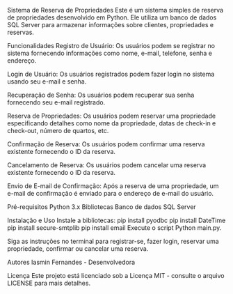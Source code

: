Sistema de Reserva de Propriedades
Este é um sistema simples de reserva de propriedades desenvolvido em Python. Ele utiliza um banco de dados SQL Server para armazenar informações sobre clientes, propriedades e reservas.

Funcionalidades
Registro de Usuário: Os usuários podem se registrar no sistema fornecendo informações como nome, e-mail, telefone, senha e endereço.

Login de Usuário: Os usuários registrados podem fazer login no sistema usando seu e-mail e senha.

Recuperação de Senha: Os usuários podem recuperar sua senha fornecendo seu e-mail registrado.

Reserva de Propriedades: Os usuários podem reservar uma propriedade especificando detalhes como nome da propriedade, datas de check-in e check-out, número de quartos, etc.

Confirmação de Reserva: Os usuários podem confirmar uma reserva existente fornecendo o ID da reserva.

Cancelamento de Reserva: Os usuários podem cancelar uma reserva existente fornecendo o ID da reserva.

Envio de E-mail de Confirmação: Após a reserva de uma propriedade, um e-mail de confirmação é enviado para o endereço de e-mail do usuário.

Pré-requisitos
Python 3.x
Bibliotecas
Banco de dados SQL Server

Instalação e Uso
Instale a bibliotecas:
pip install pyodbc
pip install DateTime
pip install secure-smtplib
pip install email
Execute o script Python main.py.

Siga as instruções no terminal para registrar-se, fazer login, reservar uma propriedade, confirmar ou cancelar uma reserva.

Autores
Iasmin Fernandes - Desenvolvedora

Licença
Este projeto está licenciado sob a Licença MIT - consulte o arquivo LICENSE para mais detalhes.
